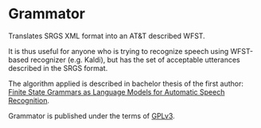 # Grammator
Translates SRGS XML format into an AT&amp;T described WFST.

It is thus useful for anyone who is trying to recognize speech using WFST-based recognizer (e.g. Kaldi), but has the set of acceptable utterances described in the SRGS format.

The algorithm applied is described in bachelor thesis of the first author: [Finite State Grammars as Language Models
for Automatic Speech Recognition](https://wis.fit.vutbr.cz/FIT/st/rp.php/rp/2013/BP/16440.pdf).

Grammator is published under the terms of [GPLv3](LICENSE.md).

